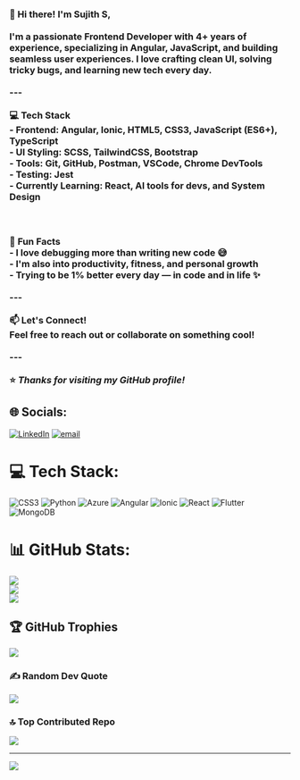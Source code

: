 ### 👋 Hi there! I'm Sujith S,<br><br>I'm a passionate Frontend Developer with 4+ years of experience, specializing in **Angular**, **JavaScript**, and building seamless user experiences. I love crafting clean UI, solving tricky bugs, and learning new tech every day.<br><br>---<br><br>💻 **Tech Stack**  <br>- **Frontend:** Angular, Ionic, HTML5, CSS3, JavaScript (ES6+), TypeScript  <br>- **UI Styling:** SCSS, TailwindCSS, Bootstrap  <br>- **Tools:** Git, GitHub, Postman, VSCode, Chrome DevTools  <br>- **Testing:** Jest  <br>- **Currently Learning:** React, AI tools for devs, and System Design<br><br><br><br>📌 **Fun Facts**  <br>- I love debugging more than writing new code 😅  <br>- I'm also into productivity, fitness, and personal growth  <br>- Trying to be 1% better every day — in code and in life ✨<br><br>---<br><br>📫 **Let's Connect!**  <br>Feel free to reach out or collaborate on something cool!  <br><br>---<br><br>⭐️ *Thanks for visiting my GitHub profile!*<br>


## 🌐 Socials:
[![LinkedIn](https://img.shields.io/badge/LinkedIn-%230077B5.svg?logo=linkedin&logoColor=white)](https://linkedin.com/in/sujith-sojan/) [![email](https://img.shields.io/badge/Email-D14836?logo=gmail&logoColor=white)](mailto:sujithsojan@gmail.com) 

# 💻 Tech Stack:
![CSS3](https://img.shields.io/badge/css3-%231572B6.svg?style=for-the-badge&logo=css3&logoColor=white) ![Python](https://img.shields.io/badge/python-3670A0?style=for-the-badge&logo=python&logoColor=ffdd54) ![Azure](https://img.shields.io/badge/azure-%230072C6.svg?style=for-the-badge&logo=microsoftazure&logoColor=white) ![Angular](https://img.shields.io/badge/angular-%23DD0031.svg?style=for-the-badge&logo=angular&logoColor=white) ![Ionic](https://img.shields.io/badge/Ionic-%233880FF.svg?style=for-the-badge&logo=Ionic&logoColor=white) ![React](https://img.shields.io/badge/react-%2320232a.svg?style=for-the-badge&logo=react&logoColor=%2361DAFB) ![Flutter](https://img.shields.io/badge/Flutter-%2302569B.svg?style=for-the-badge&logo=Flutter&logoColor=white) ![MongoDB](https://img.shields.io/badge/MongoDB-%234ea94b.svg?style=for-the-badge&logo=mongodb&logoColor=white)
# 📊 GitHub Stats:
![](https://github-readme-stats.vercel.app/api?username=sujithsojan&theme=dark&hide_border=false&include_all_commits=false&count_private=false)<br/>
![](https://nirzak-streak-stats.vercel.app/?user=sujithsojan&theme=dark&hide_border=false)<br/>
![](https://github-readme-stats.vercel.app/api/top-langs/?username=sujithsojan&theme=dark&hide_border=false&include_all_commits=false&count_private=false&layout=compact)

## 🏆 GitHub Trophies
![](https://github-profile-trophy.vercel.app/?username=sujithsojan&theme=radical&no-frame=false&no-bg=true&margin-w=4)

### ✍️ Random Dev Quote
![](https://quotes-github-readme.vercel.app/api?type=horizontal&theme=radical)

### 🔝 Top Contributed Repo
![](https://github-contributor-stats.vercel.app/api?username=sujithsojan&limit=5&theme=dark&combine_all_yearly_contributions=true)

---
[![](https://visitcount.itsvg.in/api?id=sujithsojan&icon=0&color=0)](https://visitcount.itsvg.in)

<!-- Proudly created with GPRM ( https://gprm.itsvg.in ) -->
